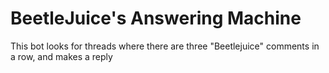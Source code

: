 BeetleJuice's Answering Machine
=========

This bot looks for threads where there are three "Beetlejuice" comments in a row, and makes a reply
